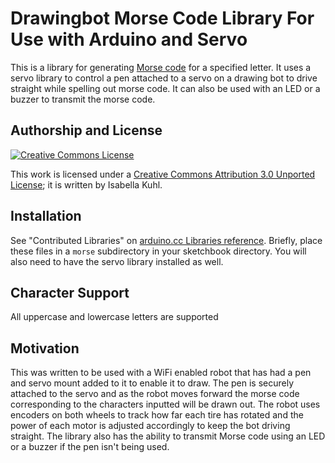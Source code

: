 <h1>Drawingbot Morse Code Library For Use with Arduino and Servo</h1>

<p>This is a library for generating <a href="http://en.wikipedia.org/wiki/Morse_code">Morse code</a> for a specified letter. It uses a servo library to control a pen attached to a servo on a drawing bot to drive straight while spelling out morse code. It can also be used with an LED or a buzzer to transmit the morse code.</p>

<h2>Authorship and License</h2>

<a rel="license" href="http://creativecommons.org/licenses/by/3.0/"><img alt="Creative Commons License" id="license" src="http://i.creativecommons.org/l/by/3.0/80x15.png" /></a>

<p>This work is licensed under a <a rel="license" href="http://creativecommons.org/licenses/by/3.0/">Creative Commons Attribution 3.0 Unported License</a>; it is written by Isabella Kuhl.</a></p>

<h2>Installation</h2>

<p>See "Contributed Libraries" on <a href="http://www.arduino.cc/en/Reference/Libraries">arduino.cc Libraries reference</a>. Briefly, place these files in a <code>morse</code> subdirectory in your sketchbook directory. You will also need to have the servo library installed as well.</p>

<h2>Character Support</h2>

<p>All uppercase and lowercase letters are supported</p>

<h2>Motivation</h2>

<p>This was written to be used with a WiFi enabled robot that has had a pen and servo mount added to it to enable it to draw. The pen is securely attached to the servo and as the robot moves forward the morse code corresponding to the characters inputted will be drawn out. The robot uses encoders on both wheels to track how far each tire has rotated and the power of each motor is adjusted accordingly to keep the bot driving straight. The library also has the ability to transmit Morse code using an LED or a buzzer if the pen isn't being used.</p>
